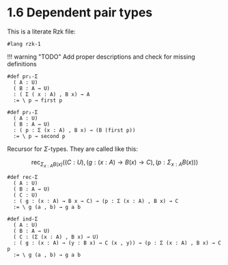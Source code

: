 # 1.6 Dependent pair types

This is a literate Rzk file:

```rzk
#lang rzk-1
```
!!! warning "TODO"
    Add proper descriptions and check for missing definitions

```rzk
#def pr₁-Σ
  ( A : U)
  ( B : A → U)
  : ( Σ ( x : A) , B x) → A
  := \ p → first p

#def pr₂-Σ
  ( A : U)
  ( B : A → U)
  : ( p : Σ (x : A) , B x) → (B (first p))
  := \ p → second p
```
Recursor for $\Sigma$-types. They are called like this:

$$
\mathsf{rec}_{\Sigma_{x : A}B(x)} ((C: U), (g: (x : A) \rightarrow B (x) \rightarrow C), (p: \Sigma_{x : A} B(x)))
$$

```rzk
#def rec-Σ
  ( A : U)
  ( B : A → U)
  ( C : U)
  : ( g : (x : A) → B x → C) → (p : Σ (x : A) , B x) → C
  := \ g (a , b) → g a b
```

```rzk
#def ind-Σ
  ( A : U)
  ( B : A → U)
  ( C : (Σ (x : A) , B x) → U)
  : ( g : (x : A) → (y : B x) → C (x , y)) → (p : Σ (x : A) , B x) → C p
  := \ g (a , b) → g a b
```
